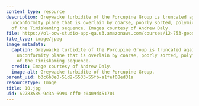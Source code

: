 ```yaml
---
content_type: resource
description: Greywacke turbidite of the Porcupine Group is truncated against an unequivocal
  unconformity plane that is overlain by coarse, poorly sorted, polymict conglomerate
  of the Timiskaming sequence. Images courtesy of Andrew Daly.
file: https://ol-ocw-studio-app-qa.s3.amazonaws.com/courses/12-753-geodynamics-seminar-spring-2005/627835859c3a6994cff0c0409d451701_10.jpg
file_type: image/jpeg
image_metadata:
  caption: Greywacke turbidite of the Porcupine Group is truncated against an unequivocal
    unconformity plane that is overlain by coarse, poorly sorted, polymict conglomerate
    of the Timiskaming sequence.
  credit: Image courtesy of Andrew Daly.
  image-alt: Greywacke turbidite of the Porcupine Group.
parent_uid: b3c6b3e0-51d2-5533-55fb-a1fef08ed31a
resourcetype: Image
title: 10.jpg
uid: 62783585-9c3a-6994-cff0-c0409d451701
---
```

